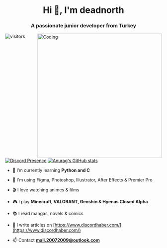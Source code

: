  

<h1 align="center">Hi 👋, I'm deadnorth</h1>
<h3 align="center">A passionate junior developer from Turkey</h3>
<img align="right" alt="Coding" width="400" src="https://64.media.tumblr.com/241c75d2922c780f0a147205f6a184f8/8db22dbf6df3abe8-10/s640x960/231d6a6575ed48061e2de51ad46154b51b626f2e.gif">

![visitors](https://visitor-badge.glitch.me/badge?page_id=page.id&left_color=green&right_color=red)

[![Discord Presence](https://lanyard.cnrad.dev/api/971120135656058901?theme=dark&bg=390666)](https://discord.com/users/971120135656058901)
[![Anurag's GitHub stats](https://github-readme-stats.vercel.app/api?username=deadnorth)](https://github.com/anuraghazra/github-readme-stats)

- 🌱 I’m currently learning **Python and C**

- 🧶 I'm using Figma, Photoshop, Illustrator, After Effects & Premier Pro

- 🎬 I love watching animes & films 

- 🎮 I play **Minecraft, VALORANT, Genshin & Hyenas Closed Alpha**

- 📚 I read mangas, novels & comics

- 📝 I write articles on [https://www.discordhaber.com/](https://www.discordhaber.com/)

- 📫 Contact **mali.20072009@outlook.com**







